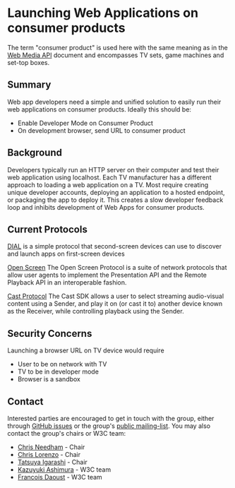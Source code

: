 Launching Web Applications on consumer products
================================================

The term "consumer product" is used here with the same meaning as in the [Web Media API](https://w3c.github.io/webmediaapi/#introduction) document and encompasses TV sets, game machines and set-top boxes.

Summary
----------
Web app developers need a simple and unified solution to easily run their web applications on consumer products. Ideally this should be:

* Enable Developer Mode on Consumer Product
* On development browser, send URL to consumer product


Background
----------

Developers typically run an HTTP server on their computer and test their web application using localhost. Each TV manufacturer has a different approach to loading a web application on a TV. Most require creating unique developer accounts, deploying an application to a hosted endpoint, or packaging the app to deploy it. This creates a slow developer feedback loop and inhibits development of Web Apps for consumer products.

Current Protocols
-----------------

[DIAL](http://www.dial-multiscreen.org/) is a simple protocol that second-screen devices can use to discover and launch apps on first-screen devices

[Open Screen](https://w3c.github.io/openscreenprotocol/) 
The Open Screen Protocol is a suite of network protocols that allow user agents to implement the Presentation API and the Remote Playback API in an interoperable fashion.

[Cast Protocol](https://developers.google.com/cast/docs/get-started)
The Cast SDK allows a user to select streaming audio-visual content using a Sender, and play it on (or cast it to) another device known as the Receiver, while controlling playback using the Sender.

Security Concerns
-----------------

Launching a browser URL on TV device would require

* User to be on network with TV
* TV to be in developer mode
* Browser is a sandbox

Contact
-------

Interested parties are encouraged to get in touch with the group, either through [GitHub issues](https://github.com/w3c/media-and-entertainment/issues) or the group's [public mailing-list](mailto:public-web-and-tv@w3.org). You may also contact the group's chairs or W3C team:

* [Chris Needham](mailto:chris.needham@bbc.co.uk) - Chair
* [Chris Lorenzo](mailto:Christopher_Lorenzo@Comcast.com) - Chair
* [Tatsuya Igarashi](mailto:Tatsuya.Igarashi@sony.com) - Chair
* [Kazuyuki Ashimura](mailto:ashimura@w3.org) - W3C team
* [Francois Daoust](mailto:fd@w3.org) - W3C team
